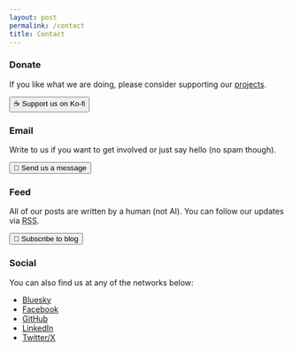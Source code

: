 ```yaml
---
layout: post
permalink: /contact
title: Contact
---
```

<h3>Donate</h3>

If you like what we are doing, please consider supporting our <a href="{{ site.baseurl }}/posts">projects</a>.

<a href="https://ko-fi.com/bioshack" target="_blank" data-goatcounter-click="kofi"><button data-umami-event="kofi">☕ Support us on Ko-fi</button></a>

<h3>Email</h3>

Write to us if you want to get involved or just say hello (no spam though).

<a href="mailto:bio@d8a.org" target="_blank" data-goatcounter-click="contact"><button data-umami-event="contact">📧 Send us a message</button></a>

<h3>Feed</h3>

All of our posts are written by a human (not AI). You can follow our updates via <abbr title="Really Simple Syndication">RSS</abbr>.

<a href="{{ site.baseurl }}/feed" target="_blank" data-goatcounter-click="follow"><button data-umami-event="follow">📰 Subscribe to blog</button></a>

<h3>Social</h3>

You can also find us at any of the networks below:

- <a href="https://bioshack.bsky.social" target="_blank" data-goatcounter-click="bluesky" data-umami-event="bluesky">Bluesky</a>
- <a href="https://facebook.com/bioshack" target="_blank" data-goatcounter-click="facebook" data-umami-event="facebook">Facebook</a>
- <a href="https://github.com/bioshack" target="_blank" data-goatcounter-click="github" data-umami-event="github">GitHub</a>
- <a href="https://linkedin.com/company/bioshack" target="_blank" data-goatcounter-click="linkedin" data-umami-event="linkedin">LinkedIn</a>
- <a href="https://twitter.com/bioshack" target="_blank" data-goatcounter-click="twitter" data-umami-event="twitter">Twitter/X</a>